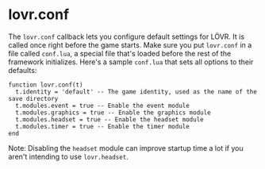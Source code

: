 <!--
category: callback
-->

lovr.conf
===

The `lovr.conf` callback lets you configure default settings for LÖVR.  It is called once right
before the game starts.  Make sure you put `lovr.conf` in a file called `conf.lua`, a special file
that's loaded before the rest of the framework initializes.  Here's a sample `conf.lua` that sets
all options to their defaults:

    function lovr.conf(t)
      t.identity = 'default' -- The game identity, used as the name of the save directory
      t.modules.event = true -- Enable the event module
      t.modules.graphics = true -- Enable the graphics module
      t.modules.headset = true -- Enable the headset module
      t.modules.timer = true -- Enable the timer module
    end

Note: Disabling the `headset` module can improve startup time a lot if you aren't intending to use
 `lovr.headset`.
